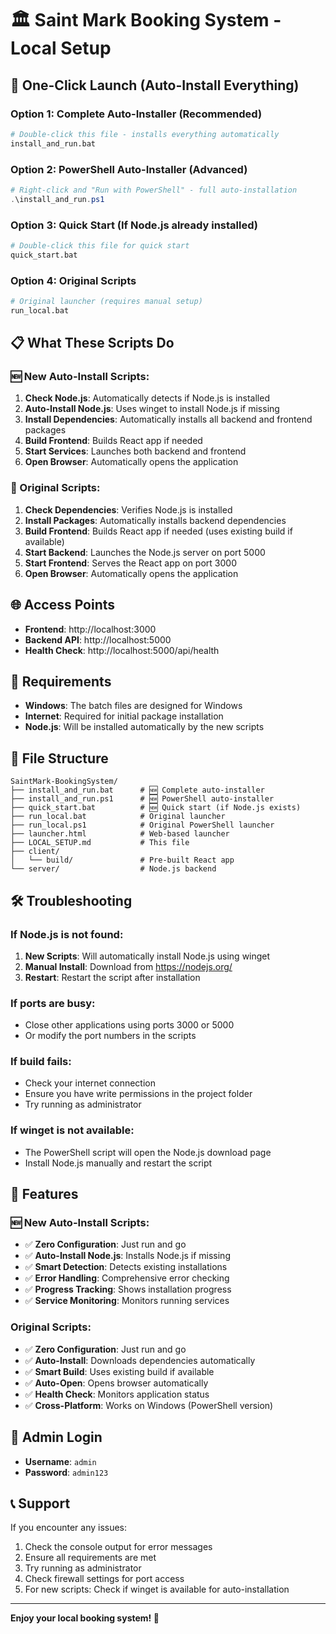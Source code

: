 # 🏛️ Saint Mark Booking System - Local Setup

## 🚀 One-Click Launch (Auto-Install Everything)

### Option 1: Complete Auto-Installer (Recommended)
```bash
# Double-click this file - installs everything automatically
install_and_run.bat
```

### Option 2: PowerShell Auto-Installer (Advanced)
```powershell
# Right-click and "Run with PowerShell" - full auto-installation
.\install_and_run.ps1
```

### Option 3: Quick Start (If Node.js already installed)
```bash
# Double-click this file for quick start
quick_start.bat
```

### Option 4: Original Scripts
```bash
# Original launcher (requires manual setup)
run_local.bat
```

## 📋 What These Scripts Do

### 🆕 New Auto-Install Scripts:
1. **Check Node.js**: Automatically detects if Node.js is installed
2. **Auto-Install Node.js**: Uses winget to install Node.js if missing
3. **Install Dependencies**: Automatically installs all backend and frontend packages
4. **Build Frontend**: Builds React app if needed
5. **Start Services**: Launches both backend and frontend
6. **Open Browser**: Automatically opens the application

### 🔧 Original Scripts:
1. **Check Dependencies**: Verifies Node.js is installed
2. **Install Packages**: Automatically installs backend dependencies
3. **Build Frontend**: Builds React app if needed (uses existing build if available)
4. **Start Backend**: Launches the Node.js server on port 5000
5. **Start Frontend**: Serves the React app on port 3000
6. **Open Browser**: Automatically opens the application

## 🌐 Access Points

- **Frontend**: http://localhost:3000
- **Backend API**: http://localhost:5000
- **Health Check**: http://localhost:5000/api/health

## 🔧 Requirements

- **Windows**: The batch files are designed for Windows
- **Internet**: Required for initial package installation
- **Node.js**: Will be installed automatically by the new scripts

## 📁 File Structure

```
SaintMark-BookingSystem/
├── install_and_run.bat      # 🆕 Complete auto-installer
├── install_and_run.ps1      # 🆕 PowerShell auto-installer
├── quick_start.bat          # 🆕 Quick start (if Node.js exists)
├── run_local.bat            # Original launcher
├── run_local.ps1            # Original PowerShell launcher
├── launcher.html            # Web-based launcher
├── LOCAL_SETUP.md           # This file
├── client/
│   └── build/               # Pre-built React app
└── server/                  # Node.js backend
```

## 🛠️ Troubleshooting

### If Node.js is not found:
1. **New Scripts**: Will automatically install Node.js using winget
2. **Manual Install**: Download from https://nodejs.org/
3. **Restart**: Restart the script after installation

### If ports are busy:
- Close other applications using ports 3000 or 5000
- Or modify the port numbers in the scripts

### If build fails:
- Check your internet connection
- Ensure you have write permissions in the project folder
- Try running as administrator

### If winget is not available:
- The PowerShell script will open the Node.js download page
- Install Node.js manually and restart the script

## 🎯 Features

### 🆕 New Auto-Install Scripts:
- ✅ **Zero Configuration**: Just run and go
- ✅ **Auto-Install Node.js**: Installs Node.js if missing
- ✅ **Smart Detection**: Detects existing installations
- ✅ **Error Handling**: Comprehensive error checking
- ✅ **Progress Tracking**: Shows installation progress
- ✅ **Service Monitoring**: Monitors running services

### Original Scripts:
- ✅ **Zero Configuration**: Just run and go
- ✅ **Auto-Install**: Downloads dependencies automatically
- ✅ **Smart Build**: Uses existing build if available
- ✅ **Auto-Open**: Opens browser automatically
- ✅ **Health Check**: Monitors application status
- ✅ **Cross-Platform**: Works on Windows (PowerShell version)

## 🔑 Admin Login

- **Username**: `admin`
- **Password**: `admin123`

## 📞 Support

If you encounter any issues:
1. Check the console output for error messages
2. Ensure all requirements are met
3. Try running as administrator
4. Check firewall settings for port access
5. For new scripts: Check if winget is available for auto-installation

---

**Enjoy your local booking system! 🎉**
